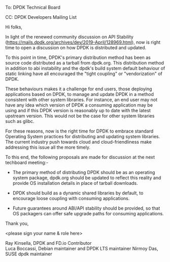 To: DPDK Technical Board

CC: DPDK Developers Mailing List

Hi folks,

In light of the renewed community discussion on API Stability
(https://mails.dpdk.org/archives/dev/2019-April/128969.html),
now is right time to open a discussion on how DPDK is distributed and updated.

To this point in time, DPDK's primary distribution method has been as source
code distributed as a tarball from dpdk.org. This distribution method in
addition to abi instability and the dpdk's build system default behaviour of static linking
have all encouraged the "tight coupling" or "vendorization" of DPDK.

These behaviours makes it a challenge for end users, those deploying
applications based on DPDK, to manage and update DPDK in a method consistent with
other system libraries. For instance, an end user may not have any idea which
version of DPDK a consuming application may be using and if this DPDK version is reasonably up to
date with the latest upstream version. This would not be the case for other system
libraries such as glibc.

For these reasons, now is the right time for DPDK to embrace standard Operating
System practices for distributing and updating system libraries. The current industry push
towards cloud and cloud-friendliness make addressing this issue all the more timely. 

To this end, the following proposals are made for discussion at the next
techboard meeting:-

* The primary method of distributing DPDK should be as an operating system
  package, dpdk.org should be updated to reflect this reality and
  provide OS installation details in place of tarball downloads.

* DPDK should build as a dynamic shared libraries by default, to encourage loose
  coupling with consuming applications.

* Future guarantees around ABI/API stability should be provided, so that OS
  packagers can offer safe upgrade paths for consuming applications.

Thank you,

<please sign your name & role here>

Ray Kinsella, DPDK and FD.io Contributor  
Luca Boccassi, Debian maintainer and DPDK LTS maintainer
Nirmoy Das, SUSE dpdk maintainer

